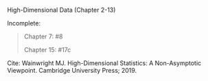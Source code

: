 High-Dimensional Data (Chapter 2-13)

Incomplete:

>Chapter 7: #8
>
>Chapter 15: #17c

Cite: Wainwright MJ. High-Dimensional Statistics: A Non-Asymptotic Viewpoint. Cambridge University Press; 2019.
